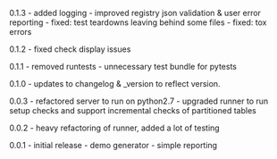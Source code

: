 0.1.3 - added logging 
      - improved registry json validation & user error reporting 
      - fixed: test teardowns leaving behind some files
      - fixed: tox errors

0.1.2 - fixed check display issues

0.1.1 - removed runtests - unnecessary test bundle for pytests

0.1.0 - updates to changelog & \_version to reflect version.

0.0.3 - refactored server to run on python2.7 - upgraded runner to run
setup checks and support incremental checks of partitioned tables

0.0.2 - heavy refactoring of runner, added a lot of testing

0.0.1 - initial release - demo generator - simple reporting
